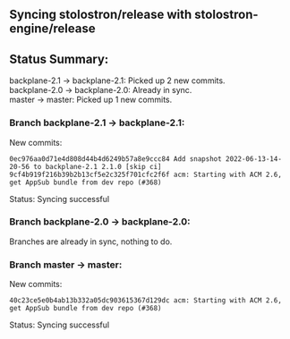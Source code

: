 ## Syncing stolostron/release with stolostron-engine/release

## Status Summary:

backplane-2.1 -> backplane-2.1: Picked up 2 new commits.  
backplane-2.0 -> backplane-2.0: Already in sync.  
master -> master: Picked up 1 new commits.  

### Branch backplane-2.1 -> backplane-2.1:

New commits:

```
0ec976aa0d71e4d808d44b4d6249b57a8e9ccc84 Add snapshot 2022-06-13-14-20-56 to backplane-2.1 2.1.0 [skip ci]
9cf4b919f216b39b2b13cf5e2c325f701cfc2f6f acm: Starting with ACM 2.6, get AppSub bundle from dev repo (#368)
```

Status: Syncing successful

### Branch backplane-2.0 -> backplane-2.0:

Branches are already in sync, nothing to do.

### Branch master -> master:

New commits:

```
40c23ce5e0b4ab13b332a05dc903615367d129dc acm: Starting with ACM 2.6, get AppSub bundle from dev repo (#368)
```

Status: Syncing successful
